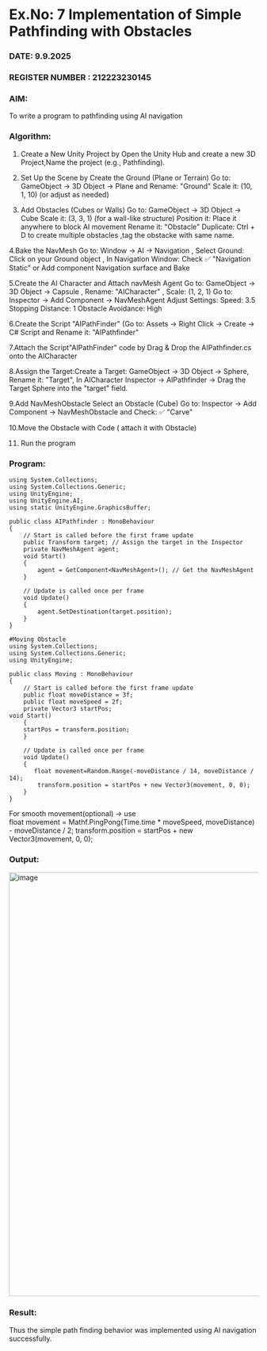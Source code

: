 # Ex.No: 7  Implementation of Simple Pathfinding with Obstacles
### DATE: 9.9.2025                                                                           
### REGISTER NUMBER : 212223230145
### AIM: 
To write a program to pathfinding using AI navigation 
### Algorithm:
1. Create a New Unity Project by Open the  Unity Hub and create a new 3D Project,Name the project (e.g., Pathfinding).

2. Set Up the Scene by Create the Ground (Plane or Terrain)
  Go to: GameObject → 3D Object → Plane and Rename: "Ground"  Scale it: (10, 1, 10) (or adjust as needed)

3. Add Obstacles (Cubes or Walls)
  Go to: GameObject → 3D Object → Cube  Scale it: (3, 3, 1) (for a wall-like structure)
  Position it: Place it anywhere to block AI movement Rename it: "Obstacle"  Duplicate: Ctrl + D to create multiple obstacles ,tag the obstacke with same name.

4.Bake the NavMesh
Go to: Window → AI → Navigation , Select Ground: Click on your Ground object ,
In Navigation Window: Check ✅ "Navigation Static"  or Add component Navigation surface and Bake

5.Create the AI Character and Attach navMesh Agent
Go to: GameObject → 3D Object → Capsule ,  Rename: "AICharacter" , Scale: (1, 2, 1)
Go to: Inspector → Add Component → NavMeshAgent Adjust Settings: Speed: 3.5 Stopping Distance: 1  Obstacle Avoidance: High

6.Create the Script "AIPathFinder" (Go to: Assets → Right Click → Create → C# Script and  Rename it: "AIPathfinder"

7.Attach the Script"AIPathFinder" code by Drag & Drop the AIPathfinder.cs onto the AICharacter 

8.Assign the Target:Create a Target: GameObject → 3D Object → Sphere, Rename it: "Target",
 In AICharacter Inspector → AIPathfinder → Drag the Target Sphere into the "target" field.

9.Add NavMeshObstacle
Select an Obstacle (Cube)
Go to: Inspector → Add Component → NavMeshObstacle and Check: ✅ "Carve"

10.Move the Obstacle with Code ( attach it with Obstacle) 

11. Run the program

### Program:
```
using System.Collections;
using System.Collections.Generic;
using UnityEngine;
using UnityEngine.AI;
using static UnityEngine.GraphicsBuffer;

public class AIPathfinder : MonoBehaviour
{
    // Start is called before the first frame update
    public Transform target; // Assign the target in the Inspector
    private NavMeshAgent agent;
    void Start()
    {
        agent = GetComponent<NavMeshAgent>(); // Get the NavMeshAgent
    }

    // Update is called once per frame
    void Update()
    {
        agent.SetDestination(target.position);
    }
}
```
```
#Moving Obstacle
using System.Collections;
using System.Collections.Generic;
using UnityEngine;

public class Moving : MonoBehaviour
{
    // Start is called before the first frame update
    public float moveDistance = 3f;
    public float moveSpeed = 2f;
    private Vector3 startPos;
void Start()
    {
    startPos = transform.position;
    }

    // Update is called once per frame
    void Update()
    {
       float movement=Random.Range(-moveDistance / 14, moveDistance / 14);
        transform.position = startPos + new Vector3(movement, 0, 0);
    }
}
```
For smooth movement(optional)  -> use  
float movement = Mathf.PingPong(Time.time * moveSpeed, moveDistance) - moveDistance / 2;
transform.position = startPos + new Vector3(movement, 0, 0);
### Output:


<img width="918" height="856" alt="image" src="https://github.com/user-attachments/assets/8880aedc-b295-4bee-a8cf-cdeba3355b82" />







### Result:
Thus the simple path finding  behavior was implemented using AI navigation successfully.
